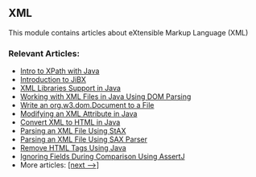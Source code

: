 ## XML

This module contains articles about eXtensible Markup Language (XML)

### Relevant Articles:
- [Intro to XPath with Java](https://www.baeldung.com/java-xpath)
- [Introduction to JiBX](https://www.baeldung.com/jibx)
- [XML Libraries Support in Java](https://www.baeldung.com/java-xml-libraries)
- [Working with XML Files in Java Using DOM Parsing](https://www.baeldung.com/java-xerces-dom-parsing)
- [Write an org.w3.dom.Document to a File](https://www.baeldung.com/java-write-xml-document-file)
- [Modifying an XML Attribute in Java](https://www.baeldung.com/java-modify-xml-attribute)
- [Convert XML to HTML in Java](https://www.baeldung.com/java-convert-xml-to-html)
- [Parsing an XML File Using StAX](https://www.baeldung.com/java-stax)
- [Parsing an XML File Using SAX Parser](https://www.baeldung.com/java-sax-parser)
- [Remove HTML Tags Using Java](https://www.baeldung.com/java-remove-html-tags)
-  [Ignoring Fields During Comparison Using AssertJ](https://www.baeldung.com/assertj-ignore-fields-comparison)
- More articles: [[next -->]](../xml-2)
